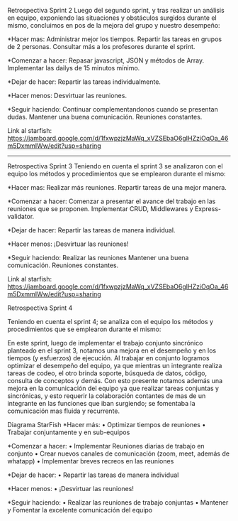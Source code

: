 Retrospectiva Sprint 2
Luego del segundo sprint, y tras realizar un análisis en equipo, exponiendo  las situaciones y obstáculos surgidos durante el mismo, concluimos en pos de la mejora del grupo y nuestro desempeño:

*Hacer mas:
  Administrar mejor los tiempos.
  Repartir las tareas en grupos de 2 personas.
  Consultar más a los profesores durante el sprint.

*Comenzar a hacer:
  Repasar javascript, JSON y métodos de Array.
  Implementar las dailys de 15 minutos mínimo.

*Dejar de hacer:
  Repartir las tareas individualmente.

*Hacer menos:
  Desvirtuar las reuniones.

*Seguir haciendo:
  Continuar complementandonos cuando se presentan dudas.
  Mantener una buena comunicación.
  Reuniones constantes.

Link al starfish: https://jamboard.google.com/d/1fxwpzjzMaWq_xVZSEbaO6gIHZziOqOa_46m5DxmmIWw/edit?usp=sharing

--------------------------------------------------------------------------------------------------------------------------------------------------

Retrospectiva Sprint 3
Teniendo en cuenta el sprint 3 se analizaron con el equipo los métodos y procedimientos que se emplearon durante el mismo:

*Hacer mas:
  Realizar más reuniones.
  Repartir tareas de una mejor manera.

*Comenzar a hacer:
  Comenzar a presentar el avance del trabajo en las reuniones que se proponen.
  Implementar CRUD, Middlewares y Express-validator.

*Dejar de hacer:
  Repartir las tareas de manera individual.

*Hacer menos:
  ¡Desvirtuar las reuniones!

*Seguir haciendo:
  Realizar las reuniones 
  Mantener una buena comunicación.
  Reuniones constantes.

Link al starfish: https://jamboard.google.com/d/1fxwpzjzMaWq_xVZSEbaO6gIHZziOqOa_46m5DxmmIWw/edit?usp=sharing


Retrospectiva Sprint 4

Teniendo en cuenta el sprint 4; se analiza con el equipo los métodos y procedimientos que se emplearon durante el mismo:

En este sprint, luego de implementar el trabajo conjunto sincrónico planteado en el sprint 3, notamos una mejora en el desempeño y en los tiempos (y esfuerzos) de ejecución. 
Al trabajar en conjunto logramos optimizar el desempeño del equipo, ya que mientras un integrante realiza tareas de codeo, el otro brinda soporte, búsqueda de datos, código, consulta de conceptos y demás.
Con esto presente notamos además una mejora en la comunicación del equipo ya que realizar tareas conjuntas y sincrónicas, y esto requerir la colaboración contantes de mas de un integrante en las funciones que iban surgiendo; se fomentaba la comunicación mas fluida y recurrente.

Diagrama StarFish
*Hacer más:
•	Optimizar tiempos de reuniones
•	Trabajar conjuntamente y en sub-equipos


*Comenzar a hacer:
•	Implementar Reuniones diarias de trabajo en conjunto
•	Crear nuevos canales de comunicación (zoom, meet, además de whatapp)
•	Implementar breves recreos en las reuniones
  

*Dejar de hacer:
•	Repartir las tareas de manera individual

*Hacer menos:
•	¡Desvirtuar las reuniones!

*Seguir haciendo:
•	Realizar las reuniones de trabajo conjuntas
•	Mantener y Fomentar la excelente comunicación del equipo
